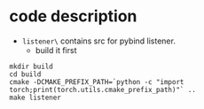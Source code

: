 # code description
- `listener\` contains src for pybind listener.
  - build it first
```
mkdir build
cd build
cmake -DCMAKE_PREFIX_PATH=`python -c "import torch;print(torch.utils.cmake_prefix_path)"` ..
make listener
```

